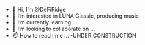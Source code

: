 - 👋 Hi, I’m @DeFiRidge
- 👀 I’m interested in LUNA Classic, producing music
- 🌱 I’m currently learning ...
- 💞️ I’m looking to collaborate on ...
- 📫 How to reach me ...
-UNDER CONSTRUCTION
<!---
DeFiRidge/DeFiRidge is a ✨ special ✨ repository because its `README.md` (this file) appears on your GitHub profile.
You can click the Preview link to take a look at your changes.
--->
